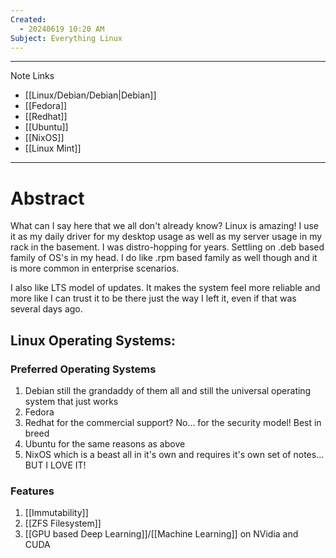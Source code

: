 ```yaml
---
Created:
  - 20240619 10:20 AM
Subject: Everything Linux
---
```

----------------
Note Links
- [[Linux/Debian/Debian|Debian]]
- [[Fedora]]
- [[Redhat]]
- [[Ubuntu]]
- [[NixOS]]
- [[Linux Mint]]
-------------------------
# Abstract
What can I say here that we all don't already know? Linux is amazing! I use it as my daily driver for my desktop usage as well as my server usage in my rack in the basement. I was distro-hopping for years. Settling on .deb based family of OS's in my head. I do like .rpm based family as well though and it is more common in enterprise scenarios.
  
I also like LTS model of updates. It makes the system feel more reliable and more like I can trust it to be there just the way I left it, even if that was several days ago.
## Linux Operating Systems:
### Preferred Operating Systems
  1) Debian still the grandaddy of them all and still the universal operating system that just works
  2) Fedora
  3) Redhat for the commercial support? No... for the security model! Best in breed
  4) Ubuntu for the same reasons as above
  5) NixOS which is a beast all in it's own and requires it's own set of notes... BUT I LOVE IT!
### Features
  1) [[Immutability]]
  2) [[ZFS Filesystem]]
  3) [[GPU based Deep Learning]]/[[Machine Learning]] on NVidia and CUDA
